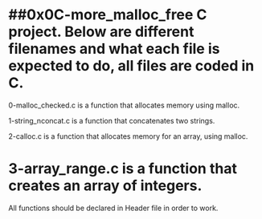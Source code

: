 ##0x0C-more_malloc_free C project.
Below are different filenames and what each file is expected to do, all files are coded in C.
=======================================================================
0-malloc_checked.c is a function that allocates memory using malloc.

1-string_nconcat.c is a function that concatenates two strings.

2-calloc.c is a function that allocates memory for an array, using malloc.

3-array_range.c is a function that creates an array of integers.
===================================================================================================
All functions should be declared in Header file in order to work.